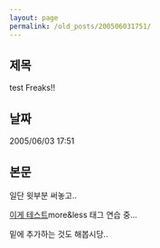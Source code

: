 ```yaml
---
layout: page
permalink: /old_posts/200506031751/
---
```


## 제목
test Freaks!!

## 날짜
2005/06/03 17:51

## 본문
일단 윗부분 써놓고..

<a href="#none" onclick="this.nextSibling.style.display=(this.nextSibling.style.display=='none')?'block':'none';">이게 테스트</a>more&less 태그 연습 중...

밑에 추가하는 것도 해봅시당..